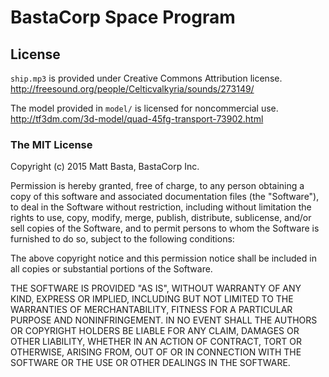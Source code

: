 # BastaCorp Space Program


## License

`ship.mp3` is provided under Creative Commons Attribution license. http://freesound.org/people/Celticvalkyria/sounds/273149/

The model provided in `model/` is licensed for noncommercial use. http://tf3dm.com/3d-model/quad-45fg-transport-73902.html


### The MIT License

Copyright (c) 2015 Matt Basta, BastaCorp Inc.

Permission is hereby granted, free of charge, to any person obtaining a copy
of this software and associated documentation files (the "Software"), to deal
in the Software without restriction, including without limitation the rights
to use, copy, modify, merge, publish, distribute, sublicense, and/or sell
copies of the Software, and to permit persons to whom the Software is
furnished to do so, subject to the following conditions:

The above copyright notice and this permission notice shall be included in
all copies or substantial portions of the Software.

THE SOFTWARE IS PROVIDED "AS IS", WITHOUT WARRANTY OF ANY KIND, EXPRESS OR
IMPLIED, INCLUDING BUT NOT LIMITED TO THE WARRANTIES OF MERCHANTABILITY,
FITNESS FOR A PARTICULAR PURPOSE AND NONINFRINGEMENT. IN NO EVENT SHALL THE
AUTHORS OR COPYRIGHT HOLDERS BE LIABLE FOR ANY CLAIM, DAMAGES OR OTHER
LIABILITY, WHETHER IN AN ACTION OF CONTRACT, TORT OR OTHERWISE, ARISING FROM,
OUT OF OR IN CONNECTION WITH THE SOFTWARE OR THE USE OR OTHER DEALINGS IN
THE SOFTWARE.
